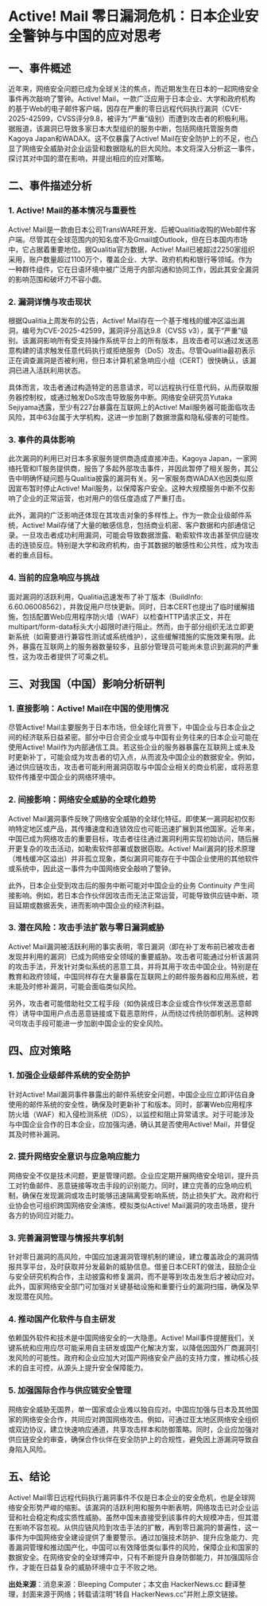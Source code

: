 # Active! Mail 零日漏洞危机：日本企业安全警钟与中国的应对思考

## 一、事件概述

近年来，网络安全问题已成为全球关注的焦点，而近期发生在日本的一起网络安全事件再次敲响了警钟。Active! Mail，一款广泛应用于日本企业、大学和政府机构的基于Web的电子邮件客户端，因存在严重的零日远程代码执行漏洞（CVE-2025-42599，CVSS评分9.8，被评为“严重”级别）而遭到攻击者的积极利用。据报道，该漏洞已导致多家日本大型组织的服务中断，包括网络托管服务商Kagoya Japan和WADAX。这不仅暴露了Active! Mail在安全防护上的不足，也凸显了网络安全威胁对企业运营和数据隐私的巨大风险。本文将深入分析这一事件，探讨其对中国的潜在影响，并提出相应的应对策略。

## 二、事件描述分析

### 1. Active! Mail的基本情况与重要性

Active! Mail是一款由日本公司TransWARE开发、后被Qualitia收购的Web邮件客户端。尽管其在全球范围内的知名度不及Gmail或Outlook，但在日本国内市场中，它占据着重要地位。据Qualitia官方数据，Active! Mail已被超过2250家组织采用，账户数量超过1100万个，覆盖企业、大学、政府机构和银行等领域。作为一种群件组件，它在日语环境中被广泛用于内部沟通和协同工作，因此其安全漏洞的影响范围和破坏力不容小觑。

### 2. 漏洞详情与攻击现状

根据Qualitia上周发布的公告，Active! Mail存在一个基于堆栈的缓冲区溢出漏洞，编号为CVE-2025-42599，漏洞评分高达9.8（CVSS v3），属于“严重”级别。该漏洞影响所有受支持操作系统平台上的所有版本，且攻击者可以通过发送恶意构建的请求触发任意代码执行或拒绝服务（DoS）攻击。尽管Qualitia最初表示正在调查漏洞是否被利用，但日本计算机紧急响应小组（CERT）很快确认，该漏洞已进入活跃利用状态。

具体而言，攻击者通过构造特定的恶意请求，可以远程执行任意代码，从而获取服务器控制权，或通过触发DoS攻击导致服务中断。网络安全研究员Yutaka Sejiyama透露，至少有227台暴露在互联网上的Active! Mail服务器可能面临攻击风险，其中63台属于大学机构，这进一步加剧了数据泄露和隐私侵害的可能性。

### 3. 事件的具体影响

此次漏洞的利用已对日本多家服务提供商造成直接冲击。Kagoya Japan，一家网络托管和IT服务提供商，报告了多起外部攻击事件，并因此暂停了相关服务，其公告中明确怀疑问题与Qualitia披露的漏洞有关。另一家服务商WADAX也因类似原因宣布暂时停止Active! Mail服务，以保障客户安全。这种大规模服务中断不仅影响了企业的正常运营，也对用户的信任度造成了严重打击。

此外，漏洞的广泛影响还体现在其攻击对象的多样性上。作为一款企业级邮件系统，Active! Mail存储了大量的敏感信息，包括商业机密、客户数据和内部通信记录。一旦攻击者成功利用漏洞，可能会导致数据泄露、勒索软件攻击甚至供应链攻击的连锁反应。特别是大学和政府机构，由于其数据的敏感性和公共性，成为攻击者的重点目标。

### 4. 当前的应急响应与挑战

面对漏洞的活跃利用，Qualitia迅速发布了补丁版本（BuildInfo: 6.60.06008562），并敦促用户尽快更新。同时，日本CERT也提出了临时缓解措施，包括配置Web应用程序防火墙（WAF）以检查HTTP请求正文，并在multipart/form-data标头大小超限时进行阻止。然而，由于部分组织无法立即更新系统（如需要进行兼容性测试或系统维护），这些缓解措施的实施效果有限。此外，暴露在互联网上的服务器数量较多，且部分管理员可能尚未意识到漏洞的严重性，这为攻击者提供了可乘之机。

## 三、对我国（中国）影响分析研判

### 1. 直接影响：Active! Mail在中国的使用情况

尽管Active! Mail主要服务于日本市场，但全球化背景下，中国企业与日本企业之间的经济联系日益紧密。部分中日合资企业或与中国有业务往来的日本企业可能在使用Active! Mail作为内部通信工具。若这些企业的服务器暴露在互联网上或未及时更新补丁，可能会成为攻击者的切入点，从而波及中国企业的数据安全。例如，通过供应链攻击，攻击者可能利用漏洞窃取与中国企业相关的商业机密，或将恶意软件传播至中国企业的网络环境中。

### 2. 间接影响：网络安全威胁的全球化趋势

Active! Mail漏洞事件反映了网络安全威胁的全球化特征。即使某一漏洞起初仅影响特定地区或产品，其传播速度和连锁效应也可能迅速扩展到其他国家。近年来，中国已成为网络攻击的重要目标，攻击者往往通过漏洞利用实现初始访问，随后展开更复杂的攻击活动，如勒索软件部署或数据窃取。Active! Mail漏洞的技术原理（堆栈缓冲区溢出）并非孤立现象，类似漏洞可能存在于中国企业使用的其他软件或系统中，因此这一事件为中国网络安全敲响了警钟。

此外，日本企业受到攻击后的服务中断可能对中国企业的业务 Continuity 产生间接影响。例如，若日本合作伙伴因攻击而无法正常运营，可能导致供应链中断、项目延期或数据丢失，进而影响中国企业的经济利益。

### 3. 潜在风险：攻击手法扩散与零日漏洞威胁

Active! Mail漏洞被活跃利用的事实表明，零日漏洞（即在补丁发布前已被攻击者发现并利用的漏洞）已成为网络安全领域的重要威胁。攻击者可能通过分析该漏洞的攻击手法，开发针对类似系统的恶意工具，并将其用于攻击中国企业。特别是在教育和政府领域，中国同样存在大量暴露在互联网上的邮件服务器和应用系统，若未能及时修补漏洞，可能会面临类似风险。

另外，攻击者可能借助社交工程手段（如伪装成日本企业或合作伙伴发送恶意邮件）诱导中国用户点击恶意链接或下载恶意附件，从而绕过传统防御机制。这种跨국의攻击手段可能进一步加剧中国企业的安全风险。

## 四、应对策略

### 1. 加强企业级邮件系统的安全防护

针对Active! Mail漏洞事件暴露出的邮件系统安全问题，中国企业应立即评估自身使用的邮件系统的安全性，确保及时更新补丁和版本。同时，部署Web应用程序防火墙（WAF）和入侵检测系统（IDS），以监控和阻止异常请求。对于可能涉及与中国企业合作的日本企业，应加强沟通，确认其是否使用Active! Mail，并督促其及时修补漏洞。

### 2. 提升网络安全意识与应急响应能力

网络安全不仅是技术问题，更是管理问题。企业应定期开展网络安全培训，提升员工对钓鱼邮件、恶意链接等攻击手段的识别能力。同时，建立完善的应急响应机制，确保在发现漏洞或攻击时能够迅速隔离受影响系统，防止损失扩大。政府和行业协会也可组织跨国网络安全演练，模拟类似Active! Mail漏洞的攻击场景，提升各方的协同应对能力。

### 3. 完善漏洞管理与情报共享机制

针对零日漏洞的高风险，中国应加速漏洞管理机制的建设，建立覆盖政企的漏洞情报共享平台，及时获取并分发最新的威胁信息。借鉴日本CERT的做法，鼓励企业与安全研究机构合作，主动披露和修复漏洞，而不是等到攻击发生后才被动应对。此外，国家网络安全部门可加强对关键基础设施和重要行业的漏洞扫描，确保及早发现潜在风险。

### 4. 推动国产化软件与自主研发

依赖国外软件和技术是中国网络安全的一大隐患。Active! Mail事件提醒我们，关键系统和应用应尽可能采用自主研发或国产化解决方案，以降低因国外厂商漏洞引发风险的可能性。政府和企业应加大对国产网络安全产品的支持力度，推动核心技术的自主可控，从源头上提升安全保障能力。

### 5. 加强国际合作与供应链安全管理

网络安全威胁无国界，单一国家或企业难以独自应对。中国应加强与日本及其他国家的网络安全合作，共同应对跨国网络攻击。例如，可通过亚太地区网络安全组织或双边协议，建立快速响应通道，共享攻击样本和防御策略。同时，企业应加强对供应链安全的审查，确保合作伙伴在安全防护上的合规性，避免因上游漏洞导致自身陷入风险。

## 五、结论

Active! Mail零日远程代码执行漏洞事件不仅是日本企业的安全危机，也是全球网络安全形势严峻的缩影。该漏洞的活跃利用和服务中断表明，网络攻击已对企业运营和社会稳定构成实质性威胁。虽然中国未直接受到該事件的大规模冲击，但其潜在影响不容忽视。从供应链风险到攻击手法的扩散，再到零日漏洞的普遍性，这一事件为中国网络安全建设提供了重要警示。通过加强技术防护、提升应急能力、完善漏洞管理和推动国产化，中国可以有效降低类似事件的风险，保障企业和国家的数据安全。在网络安全的全球博弈中，只有不断提升自身防御能力，并加强国际合作，才能在日益复杂的威胁环境中立于不败之地。

**出处来源**：消息来源：Bleeping Computer；本文由 HackerNews.cc 翻译整理，封面来源于网络；转载请注明“转自 HackerNews.cc”并附上原文链接。